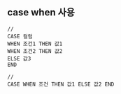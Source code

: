 ## case when 사용

    //
    CASE 컬럼  
    WHEN 조건1 THEN 값1
    WHEN 조건2 THEN 값2 
    ELSE 값3 
    END
    
    //
    CASE WHEN 조건 THEN 값1 ELSE 값2 END
